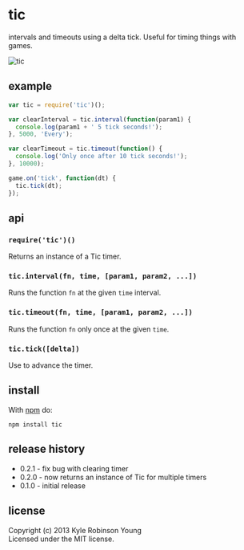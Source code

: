 # tic

intervals and timeouts using a delta tick. Useful for timing things with games.

![tic](http://dontkry.com/images/repos/tic.png)

## example

```js
var tic = require('tic')();

var clearInterval = tic.interval(function(param1) {
  console.log(param1 + ' 5 tick seconds!');
}, 5000, 'Every');

var clearTimeout = tic.timeout(function() {
  console.log('Only once after 10 tick seconds!');
}, 10000);

game.on('tick', function(dt) {
  tic.tick(dt);
});
```

## api

### `require('tic')()`
Returns an instance of a Tic timer.

### `tic.interval(fn, time, [param1, param2, ...])`
Runs the function `fn` at the given `time` interval.

### `tic.timeout(fn, time, [param1, param2, ...])`
Runs the function `fn` only once at the given `time`.

### `tic.tick([delta])`
Use to advance the timer.

## install
With [npm](http://npmjs.org) do:

```
npm install tic
```

## release history
* 0.2.1 - fix bug with clearing timer
* 0.2.0 - now returns an instance of Tic for multiple timers
* 0.1.0 - initial release

## license
Copyright (c) 2013 Kyle Robinson Young<br/>
Licensed under the MIT license.
